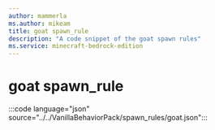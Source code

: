 ```yaml
---
author: mammerla
ms.author: mikeam
title: goat spawn_rule
description: "A code snippet of the goat spawn rules"
ms.service: minecraft-bedrock-edition
---
```


# goat spawn_rule

:::code language="json" source="../../VanillaBehaviorPack/spawn_rules/goat.json":::
